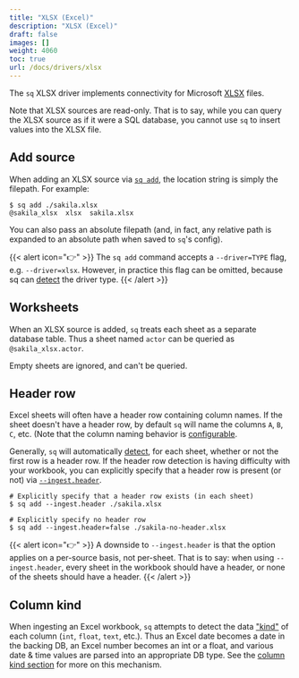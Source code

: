 ```yaml
---
title: "XLSX (Excel)"
description: "XLSX (Excel)"
draft: false
images: []
weight: 4060
toc: true
url: /docs/drivers/xlsx
---
```

The `sq` XLSX driver implements connectivity
for Microsoft [XLSX](https://www.microsoft.com/en-us/microsoft-365/excel)
files.

Note that XLSX sources are read-only. That is to say, while you can query the XLSX
source as if it were a SQL database, you cannot use `sq` to insert values into the XLSX file.

## Add source

When adding an XLSX source via [`sq add`](/docs/cmd/add), the location string is simply the filepath.
For example:

```shell
$ sq add ./sakila.xlsx
@sakila_xlsx  xlsx  sakila.xlsx
```

You can also pass an absolute filepath (and, in fact, any relative path is expanded to
an absolute path when saved to `sq`'s config).

{{< alert icon="👉" >}}
The `sq add` command accepts a `--driver=TYPE` flag, e.g. `--driver=xlsx`. However,
in practice this flag can be omitted, because sq can [detect](/docs/detect/#driver-type)
the driver type. {{< /alert >}}


## Worksheets

When an XLSX source is added, `sq` treats each sheet as a separate database table.
Thus a sheet named `actor` can be queried as `@sakila_xlsx.actor`.

Empty sheets are ignored, and can't be queried.

## Header row

Excel sheets will often have a header row containing column names. If the sheet
doesn't have a header row, by default `sq` will name the columns `A`, `B`, `C`, etc.
(Note that the column naming behavior is [configurable](/docs/config/#ingestcolumnrename).

Generally, `sq` will automatically [detect](/docs/detect), for each sheet,
whether or not the first row is a header row. If the header row detection
is having difficulty with your workbook, you can explicitly specify that a
header row is present (or not) via [`--ingest.header`](/docs/config/#ingestheader).

```shell
# Explicitly specify that a header row exists (in each sheet)
$ sq add --ingest.header ./sakila.xlsx

# Explicitly specify no header row
$ sq add --ingest.header=false ./sakila-no-header.xlsx
```

{{< alert icon="👉" >}}
A downside to `--ingest.header` is that the option applies on a per-source basis, not per-sheet.
That is to say: when using `--ingest.header`, every sheet in the workbook
should have a header, or none of the sheets should have a header.
{{< /alert >}}

## Column kind

When ingesting an Excel workbook, `sq` attempts to detect the data ["kind"](/docs/detect/#column-kind)
of each column (`int`, `float`, `text`, etc.). Thus an Excel date becomes a date in
the backing DB, an Excel
number becomes an int or a float, and various date & time values are parsed
into an appropriate DB type. See the [column kind section](/docs/detect/#column-kind)
for more on this mechanism.
